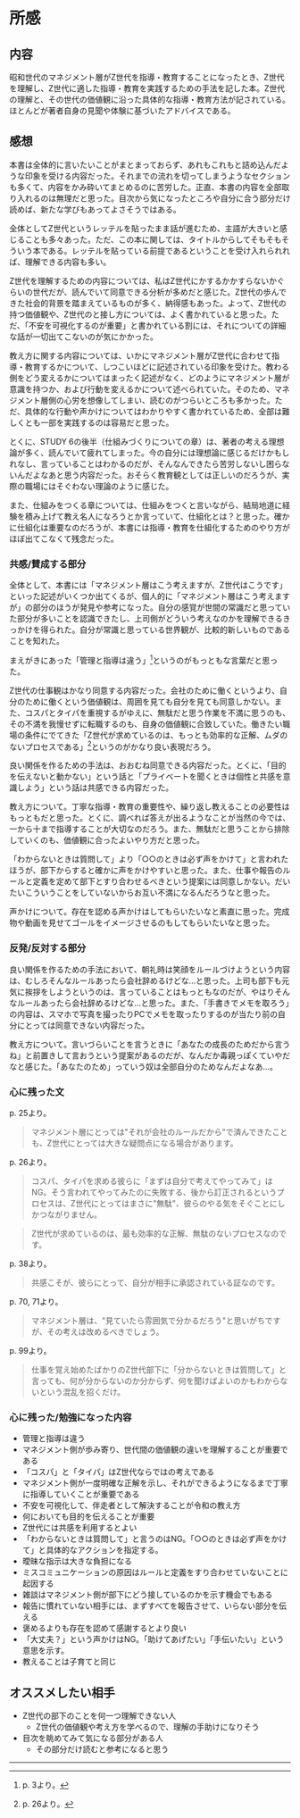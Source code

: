 # 所感

## 内容

昭和世代のマネジメント層がZ世代を指導・教育することになったとき、Z世代を理解し、Z世代に適した指導・教育を実践するための手法を記した本。Z世代の理解と、その世代の価値観に沿った具体的な指導・教育方法が記されている。ほとんどが著者自身の見聞や体験に基づいたアドバイスである。

## 感想

本書は全体的に言いたいことがまとまっておらず、あれもこれもと詰め込んだような印象を受ける内容だった。それまでの流れを切ってしまうようなセクションも多くて、内容をかみ砕いてまとめるのに苦労した。正直、本書の内容を全部取り入れるのは無理だと思った。目次から気になったところや自分に合う部分だけ読めば、新たな学びもあってよさそうではある。

全体としてZ世代というレッテルを貼ったまま話が進むため、主語が大きいと感じることも多々あった。ただ、この本に関しては、タイトルからしてそもそもそういう本である。レッテルを貼っている前提であるということを受け入れられれば、理解できる内容も多い。

Z世代を理解するための内容については、私はZ世代にかするかかすらないかぐらいの世代だが、読んでいて同意できる分析が多めだと感じた。Z世代の歩んできた社会的背景を踏まえているものが多く、納得感もあった。よって、Z世代の持つ価値観や、Z世代のと接し方については、よく書かれていると思った。ただ、「不安を可視化するのが重要」と書かれている割には、それについての詳細な話が一切出てこないのが気にかかった。

教え方に関する内容については、いかにマネジメント層がZ世代に合わせて指導・教育するかについて、しつこいほどに記述されている印象を受けた。教わる側をどう変えるかについてはまったく記述がなく、どのようにマネジメント層が意識を持つか、および行動を変えるかについて述べられていた。そのため、マネジメント層側の心労を想像してしまい、読むのがつらいところも多かった。ただ、具体的な行動や声かけについてはわかりやすく書かれているため、全部は難しくとも一部を実践するのは容易だと思った。

とくに、STUDY 6の後半（仕組みづくりについての章）は、著者の考える理想論が多く、読んでいて疲れてしまった。今の自分には理想論に感じるだけかもしれなし、言っていることはわかるのだが、そんなんできたら苦労しないし困らないんだよなあと思う内容だった。おそらく教育観としては正しいのだろうが、実際の職場にはそぐわない理論のように感じた。

また、仕組みをつくる章については、仕組みをつくと言いながら、結局地道に経験を積み上げて教え名人になろうとか言っていて、仕組化とは？と思った。確かに仕組化は重要なのだろうが、本書には指導・教育を仕組化するためのやり方がほぼ出てこなくて残念だった。

### 共感/賛成する部分

全体として、本書には「マネジメント層はこう考えますが、Z世代はこうです」といった記述がいくつか出てくるが、個人的に「マネジメント層はこう考えますが」の部分のほうが発見や参考になった。自分の感覚が世間の常識だと思っていた部分が多いことを認識できたし、上司側がどういう考えなのかを理解できるきっかけを得られた。自分が常識と思っている世界観が、比較的新しいものであることを知れた。

まえがきにあった「管理と指導は違う」[^3]というのがもっともな言葉だと思った。

[^3]: p. 3より。

Z世代の仕事観はかなり同意する内容だった。会社のために働くというより、自分のために働くという価値観は、周囲を見ても自分を見ても同意しかない。また、コスパとタイパを重視するがゆえに、無駄だと思う作業を不満に思うのも、その不満を我慢せずに転職するのも、自身の価値観に合致していた。働きたい職場の条件にでてきた「Z世代が求めているのは、もっとも効率的な正解、ムダのないプロセスである」[^26]というのがかなり良い表現だろう。

[^26]: p. 26より。

良い関係を作るための手法は、おおむね同意できる内容だった。とくに、「目的を伝えないと動かない」という話と「プライベートを聞くときは個性と共感を意識しよう」という話は共感できる内容だった。

教え方について。丁寧な指導・教育の重要性や、繰り返し教えることの必要性はもっともだと思った。とくに、調べれば答えが出るようなことが当然の今では、一から十まで指導することが大切なのだろう。また、無駄だと思うことから排除していくのも、価値観に合ったよいやり方だと思った。

「わからないときは質問して」より「○○のときは必ず声をかけて」と言われたほうが、部下からすると確かに声をかけやすいと思った。また、仕事や報告のルールと定義を定めて部下とすり合わせるべきという提案には同意しかない。だいたいこういうことをしていないからお互い不満になるんだろうなと思った。

声かけについて。存在を認める声かけはしてもらいたいなと素直に思った。完成物や動画を見せてゴールをイメージさせるのもしてもらいたいなと思った。

### 反発/反対する部分

良い関係を作るための手法において、朝礼時は笑顔をルールづけようという内容は、むしろそんなルールあったら会社辞めるけどな…と思った。上司も部下も元気に挨拶をしようというのは、言っていることはもっともなのだが、やはりそんなルールあったら会社辞めるけどな…と思った。また、「手書きでメモを取ろう」の内容は、スマホで写真を撮ったりPCでメモを取ったりするのが当たり前の自分にとっては同意できない内容だった。

教え方について。言いづらいことを言うときに「あなたの成長のためだから言うね」と前置きして言おうという提案があるのだが、なんだか毒親っぽくていやだなと感じた。「あなたのため」っていう奴は全部自分のためなんだよなあ…。

### 心に残った文

p. 25より。

> マネジメント層にとっては"それが会社のルールだから"で済んできたことも、Z世代にとっては大きな疑問点になる場合があります。

p. 26より。

> コスパ、タイパを求める彼らに「まずは自分で考えてやってみて」はNG。そう言われてやってみたのに失敗する、後から訂正されるというプロセスは、Z世代にとってはまさに"無駄"、彼らのやる気をそぐことにしかつながりません。

> Z世代が求めているのは、最も効率的な正解、無駄のないプロセスなのです。

p. 38より。

> 共感こそが、彼らにとって、自分が相手に承認されている証なのです。

p. 70, 71より。

> マネジメント層は、"見ていたら雰囲気で分かるだろう"と思いがちですが、その考えは改めるべきでしょう。

p. 99より。

> 仕事を覚え始めたばかりのZ世代部下に「分からないときは質問して」と言っても、何が分からないのか分からず、何を聞けばよいのかもわからないという混乱を招くだけ。

### 心に残った/勉強になった内容

- 管理と指導は違う
- マネジメント側が歩み寄り、世代間の価値観の違いを理解することが重要である
- 「コスパ」と「タイパ」はZ世代ならではの考えである
- マネジメント側が一度明確な正解を示し、それができるようになるまで丁寧に指導していくことが重要である
- 不安を可視化して、伴走者として解決することが令和の教え方
- 何においても目的を伝えることが重要
- Z世代には共感を利用するとよい
- 「わからないときは質問して」と言うのはNG。「○○のときは必ず声をかけて」と具体的なアクションを指定する。
- 曖昧な指示は大きな負担になる
- ミスコミュニケーションの原因はルールと定義をすり合わせていないことに起因する
- 雑談はマネジメント側が部下にどう接しているのかを示す機会でもある
- 報告に慣れていない相手には、まずすべてを報告させて、いらない部分を伝える
- 褒めるよりも存在を認めて感謝するとより良い
- 「大丈夫？」という声かけはNG。「助けてあげたい」「手伝いたい」という意思を示す。
- 教えることは子育てと同じ

## オススメしたい相手

- Z世代の部下のことを何一つ理解できない人
    - Z世代の価値観や考え方を学べるので、理解の手助けになりそう
- 目次を眺めてみて気になる部分がある人
    - その部分だけ読むと参考になると思う

---
